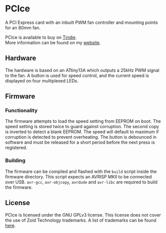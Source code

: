 # PCIce
A PCI Express card with an inbuilt PWM fan controller and mounting points for an 80mm fan.

PCIce is available to buy on [Tindie](https://www.tindie.com/products/sevencrumbs/pcice/).  
More information can be found on my [website](https://zoid.com.au/pcice/).
## Hardware
The hardware is based on an ATtiny13A which outputs a 25kHz PWM signal to the fan. A button is used for speed control, and the current speed is displayed on four multiplexed LEDs.
## Firmware
### Functionality
The firmware attempts to load the speed setting from EEPROM on boot. The speed setting is stored twice to guard against corruption. The second copy is inverted to detect a blank EEPROM. The speed will default to maximum if corruption is detected to prevent overheating. The button is debounced in software and must be released for a short period before the next press is registered.
### Building
The firmware can be compiled and flashed with the `build` script inside the firmware directory. This script expects an AVRISP MKII to be connected over USB. `avr-gcc`, `avr-objcopy`, `avrdude` and `avr-libc` are required to build the firmware.
## License
PCIce is licensed under the GNU GPLv3 license. This license does not cover the use of Zoid Technology trademarks. A list of trademarks can be found [here](https://zoid.com.au/trademarks/).